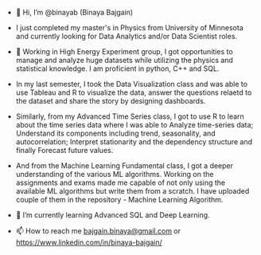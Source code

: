 - 👋 Hi, I’m @binayab (Binaya Bajgain)

- I just completed my master's in Physics from University of Minnesota and currently looking for Data Analytics and/or Data Scientist roles. 

- 👀 Working in High Energy Experiment group, I got opportunities to manage and analyze huge datasets while utilizing the physics and statistical knowledge. I am proficient in python, C++ and SQL. 
- In my last semester, I took the Data Visualization class and was able to use Tableau and R to visualize the data, answer the questions relaetd to the dataset and share the story by designing dashboards. 
- Similarly, from my Advanced Time Series class, I got to use R to learn about the time series data where I was able to Analyze time-series data; Understand its components including trend, seasonality, and autocorrelation; Interpret stationarity and the dependency structure and finally Forecast future values.
- And from the Machine Learning Fundamental class, I got a deeper understanding of the various ML algorithms. Working on the assignments and exams made me capable of not only using the available ML algorithms but write them from a scratch. I have uploaded couple of them in the repository - Machine Learning Algorithm. 

- 🌱 I’m currently learning Advanced SQL and Deep Learning.

- 📫 How to reach me bajgain.binaya@gmail.com or https://www.linkedin.com/in/binaya-bajgain/
 
 
<!---
binayab/binayab is a ✨ special ✨ repository because its `README.md` (this file) appears on your GitHub profile.
You can click the Preview link to take a look at your changes.
--->
